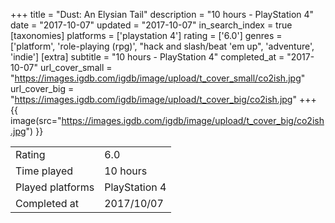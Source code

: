 +++
title = "Dust: An Elysian Tail"
description = "10 hours - PlayStation 4"
date = "2017-10-07"
updated = "2017-10-07"
in_search_index = true
[taxonomies]
platforms = ['playstation 4']
rating = ['6.0']
genres = ['platform', 'role-playing (rpg)', "hack and slash/beat 'em up", 'adventure', 'indie']
[extra]
subtitle = "10 hours - PlayStation 4"
completed_at = "2017-10-07"
url_cover_small = "https://images.igdb.com/igdb/image/upload/t_cover_small/co2ish.jpg"
url_cover_big = "https://images.igdb.com/igdb/image/upload/t_cover_big/co2ish.jpg"
+++
{{ image(src="https://images.igdb.com/igdb/image/upload/t_cover_big/co2ish.jpg") }}

|              |            |
| ------------ | ---------- |
| Rating       | 6.0 |
| Time played  | 10 hours |
| Played platforms    | PlayStation 4 |
| Completed at | 2017/10/07 |


